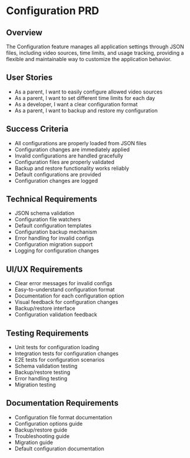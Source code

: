 # Configuration PRD

## Overview
The Configuration feature manages all application settings through JSON files, including video sources, time limits, and usage tracking, providing a flexible and maintainable way to customize the application behavior.

## User Stories
- As a parent, I want to easily configure allowed video sources
- As a parent, I want to set different time limits for each day
- As a developer, I want a clear configuration format
- As a parent, I want to backup and restore my configuration

## Success Criteria
- All configurations are properly loaded from JSON files
- Configuration changes are immediately applied
- Invalid configurations are handled gracefully
- Configuration files are properly validated
- Backup and restore functionality works reliably
- Default configurations are provided
- Configuration changes are logged

## Technical Requirements
- JSON schema validation
- Configuration file watchers
- Default configuration templates
- Configuration backup mechanism
- Error handling for invalid configs
- Configuration migration support
- Logging for configuration changes

## UI/UX Requirements
- Clear error messages for invalid configs
- Easy-to-understand configuration format
- Documentation for each configuration option
- Visual feedback for configuration changes
- Backup/restore interface
- Configuration validation feedback

## Testing Requirements
- Unit tests for configuration loading
- Integration tests for configuration changes
- E2E tests for configuration scenarios
- Schema validation testing
- Backup/restore testing
- Error handling testing
- Migration testing

## Documentation Requirements
- Configuration file format documentation
- Configuration options guide
- Backup/restore guide
- Troubleshooting guide
- Migration guide
- Default configuration documentation 